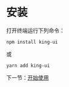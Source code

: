 # 安装
打开终端运行下列命令：
```$xslt
npm install king-ui
```
或
```$xslt
yarn add king-ui
```
下一节：[开始使用](#/doc/get-started)


